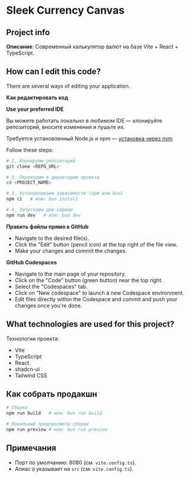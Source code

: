 # Sleek Currency Canvas

## Project info

**Описание**: Современный калькулятор валют на базе Vite + React + TypeScript.

## How can I edit this code?

There are several ways of editing your application.

**Как редактировать код**

**Use your preferred IDE**

Вы можете работать локально в любимом IDE — клонируйте репозиторий, вносите изменения и пушьте их.

Требуется установленный Node.js и npm — [установка через nvm](https://github.com/nvm-sh/nvm#installing-and-updating)

Follow these steps:

```sh
# 1. Клонируем репозиторий
git clone <REPO_URL>

# 2. Переходим в директорию проекта
cd <PROJECT_NAME>

# 3. Устанавливаем зависимости (npm или bun)
npm ci   # или: bun install

# 4. Запускаем дев-сервер
npm run dev   # или: bun dev
```

**Править файлы прямо в GitHub**

- Navigate to the desired file(s).
- Click the "Edit" button (pencil icon) at the top right of the file view.
- Make your changes and commit the changes.

**GitHub Codespaces**

- Navigate to the main page of your repository.
- Click on the "Code" button (green button) near the top right.
- Select the "Codespaces" tab.
- Click on "New codespace" to launch a new Codespace environment.
- Edit files directly within the Codespace and commit and push your changes once you're done.

## What technologies are used for this project?

Технологии проекта:

- Vite
- TypeScript
- React
- shadcn-ui
- Tailwind CSS

## Как собрать продакшн

```sh
# Сборка
npm run build   # или: bun run build

# Локальный предпросмотр сборки
npm run preview # или: bun run preview
```

## Примечания

- Порт по умолчанию: 8080 (см. `vite.config.ts`).
- Алиас `@` указывает на `src` (см. `vite.config.ts`).
